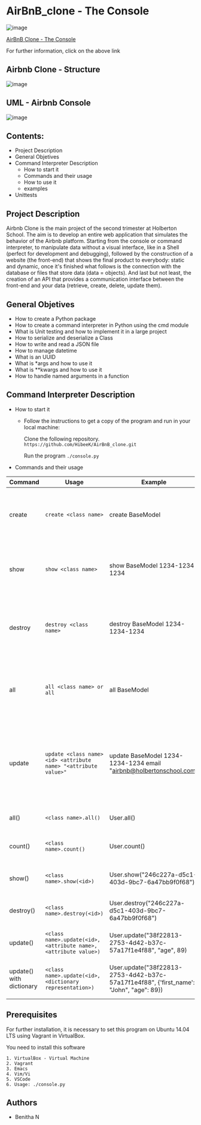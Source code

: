 # AirBnB_clone - The Console
![image](https://user-images.githubusercontent.com/106776383/203980085-11fbf721-1f19-4e74-a98c-7f635313c518.png)

[AirBnB Clone - The Console](https://alx-intranet.hbtn.io/concepts/74)

For further information, click on the above link

## Airbnb Clone - Structure
![image](https://user-images.githubusercontent.com/106776383/203980933-3d854fbf-df95-42fc-bfde-de5d40828dfb.png)

## UML - Airbnb Console
![image](https://user-images.githubusercontent.com/106776383/203981127-0ae49d24-e736-40f7-a366-cfeb7b86c4db.png)

## Contents:
* Project Description
* General Objetives
* Command Interpreter Description
  - How to start it
  - Commands and their usage
  - How to use it
  - examples
* Unittests

## Project Description
Airbnb Clone is the main project of the second trimester at Holberton School. The aim is to develop an entire web application that simulates the behavior of the Airbnb platform. Starting from the console or command interpreter, to manipulate data without a visual interface, like in a Shell (perfect for development and debugging), followed by the construction of a website (the front-end) that shows the final product to everybody: static and dynamic, once it's finished what follows is the connection with the database or files that store data (data = objects). And last but not least, the creation of an API that provides a communication interface between the front-end and your data (retrieve, create, delete, update them).

## General Objetives
* How to create a Python package
* How to create a command interpreter in Python using the cmd module
* What is Unit testing and how to implement it in a large project
* How to serialize and deserialize a Class
* How to write and read a JSON file
* How to manage datetime
* What is an UUID
* What is *args and how to use it
* What is **kwargs and how to use it
* How to handle named arguments in a function

## Command Interpreter Description
* How to start it
  - Follow the instructions to get a copy of the program and run in your local machine:

    Clone the following repository.
    `https://github.com/HibeeK/AirBnB_clone.git`

    Run the program
    `./console.py`

* Commands and their usage

| Command |	Usage |	Example | Description |
| ------- | ----- | ------- | ----------- |
| create | `create <class name>` | create BaseModel | Creates a new instance of BaseModel, saves it (to the JSON file) and prints the id. |
| show | `show <class name>` | <id>	show BaseModel 1234-1234-1234 |	Prints the string representation of an instance based on the class name and id. |
| destroy |	`destroy <class name>` | <id>	destroy BaseModel 1234-1234-1234 |	Deletes an instance based on the class name and id (save the change into the JSON file). |
| all |	`all <class name> or all` |	all BaseModel |	Prints all string representation of all instances based or not on the class name. |
| update |	`update <class name> <id> <attribute name> "<attribute value>"` |	update BaseModel 1234-1234-1234 email "airbnb@holbertonschool.com" |	Updates an instance based on the class name and id by adding or updating attribute (save the change into the JSON file). |
| all() |	`<class name>.all()` |	User.all() |	Retrieve all instances of a class |
| count() |	`<class name>.count()` |	User.count() | Retrieve the number of instances of a class |
| show() |	`<class name>.show(<id>)` |	User.show("246c227a-d5c1-403d-9bc7-6a47bb9f0f68") |	etrieve an instance based on its ID |
| destroy() |	`<class name>.destroy(<id>)` |	User.destroy("246c227a-d5c1-403d-9bc7-6a47bb9f0f68") |	Destroy an instance based on his ID |
| update() |	`<class name>.update(<id>, <attribute name>, <attribute value>)` |	User.update("38f22813-2753-4d42-b37c-57a17f1e4f88", "age", 89) |	Update an instance based on his ID |
| update() with dictionary |	`<class name>.update(<id>, <dictionary representation>)` |	User.update("38f22813-2753-4d42-b37c-57a17f1e4f88", {'first_name': "John", "age": 89}) |	Update an instance based on his ID with a dictionary |

## Prerequisites
For further installation, it is necessary to set this program on Ubuntu 14.04 LTS using Vagrant in VirtualBox.

You need to install this software
```
1. VirtualBox - Virtual Machine
2. Vagrant
3. Emacs
4. Vim/Vi
5. VSCode
6. Usage: ./console.py
```

## Authors
* Benitha N

